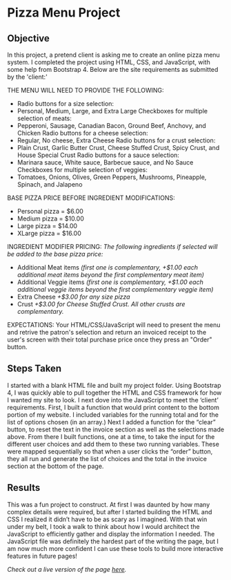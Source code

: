 # Pizza Menu Project

## Objective
In this project, a pretend client is asking me to create an online pizza menu system. I completed the project using HTML, CSS, and JavaScript, with some help from Bootstrap 4. Below are the site requirements as submitted by the 'client:'
  
THE MENU WILL NEED TO PROVIDE THE FOLLOWING:
* Radio buttons for a size selection:
* Personal, Medium, Large, and Extra Large
Checkboxes for multiple selection of meats:
* Pepperoni, Sausage, Canadian Bacon, Ground Beef, Anchovy, and Chicken
Radio buttons for a cheese selection:
* Regular, No cheese, Extra Cheese
Radio buttons for a crust selection:
* Plain Crust, Garlic Butter Crust, Cheese Stuffed Crust, Spicy Crust, and House Special Crust
Radio buttons for a sauce selection:
* Marinara sauce, White sauce, Barbecue sauce, and No Sauce
Checkboxes for multiple selection of veggies:
* Tomatoes, Onions, Olives, Green Peppers, Mushrooms, Pineapple, Spinach, and Jalapeno
  
BASE PIZZA PRICE BEFORE INGREDIENT MODIFICATIONS:
* Personal pizza = $6.00
* Medium pizza = $10.00
* Large pizza = $14.00
* XLarge pizza = $16.00
  
INGREDIENT MODIFIER PRICING:
*The following ingredients if selected will be added to the base pizza price:*
* Additional Meat items *(first one is complementary, +$1.00 each additional meat items beyond the first complementary meat item)*
* Additional Veggie items *(first one is complementary, +$1.00 each additional veggie items beyond the first complementary veggie item)*
* Extra Cheese *+$3.00 for any size pizza*
* Crust *+$3.00 for Cheese Stuffed Crust. All other crusts are complementary.*
  
EXPECTATIONS:
Your HTML/CSS/JavaScript will need to present the menu and retrive the patron's selection and return an invoiced receipt to the user's screen with their total purchase price once they press an "Order" button.

## Steps Taken
I started with a blank HTML file and built my project folder. Using Bootstrap 4, I was quickly able to pull together the HTML and CSS framework for how I wanted my site to look. I next dove into the JavaScript to meet the ‘client’ requirements. First, I built a function that would print content to the bottom portion of my website. I included variables for the running total and for the list of options chosen (in an array.) Next I added a function for the “clear” button, to reset the text in the invoice section as well as the selections made above. From there I built functions, one at a time, to take the input for the different user choices and add them to these two running variables. These were mapped sequentially so that when a user clicks the “order” button, they all run and generate the list of choices and the total in the invoice section at the bottom of the page. 

## Results
This was a fun project to construct. At first I was daunted by how many complex details were required, but after I started building the HTML and CSS I realized it didn’t have to be as scary as I imagined. With that win under my belt, I took a walk to think about how I would architect the JavaScript to efficiently gather and display the information I needed. The JavaScript file was definitely the hardest part of the writing the page, but I am now much more confident I can use these tools to build more interactive features in future pages! 
  
*Check out a live version of the page [here](https://filedn.com/lWYjvlpRciYBP9xzzyqgShB/pizza_menu/index.html).*